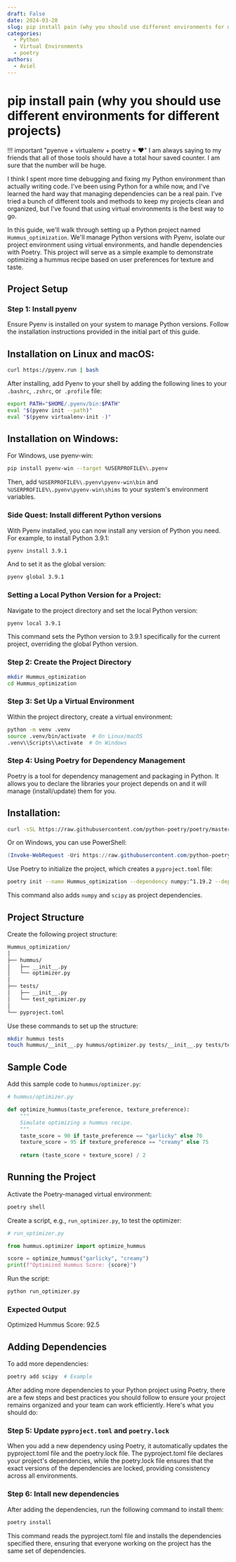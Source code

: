 ```yaml
---
draft: False
date: 2024-03-28
slug: pip install pain (why you should use different environments for different projects)
categories:
  - Python
  - Virtual Environments
  - poetry
authors:
  - Aviel
---
```

# pip install pain (why you should use different environments for different projects)

!!! important "pyenve + virtualenv + poetry = ❤️"
    I am always saying to my friends that all of those tools should have a total hour saved counter. I am sure that the number will be huge.

I think I spent more time debugging and fixing my Python environment than actually writing code. I've been using Python for a while now, and I've learned the hard way that managing dependencies can be a real pain. I've tried a bunch of different tools and methods to keep my projects clean and organized, but I've found that using virtual environments is the best way to go.

In this guide, we'll walk through setting up a Python project named `Hummus_optimization`. We'll manage Python versions with Pyenv, isolate our project environment using virtual environments, and handle dependencies with Poetry. This project will serve as a simple example to demonstrate optimizing a hummus recipe based on user preferences for texture and taste.

## Project Setup

### Step 1: Install pyenv

Ensure Pyenv is installed on your system to manage Python versions. Follow the installation instructions provided in the initial part of this guide.

## Installation on Linux and macOS:
```bash
curl https://pyenv.run | bash
```

After installing, add Pyenv to your shell by adding the following lines to your `.bashrc`, `.zshrc`, or` .profile` file:

```bash
export PATH="$HOME/.pyenv/bin:$PATH"
eval "$(pyenv init --path)"
eval "$(pyenv virtualenv-init -)"
```

## Installation on Windows:
For Windows, use pyenv-win:
```bash
pip install pyenv-win --target %USERPROFILE%\.pyenv
```
Then, add `%USERPROFILE%\.pyenv\pyenv-win\bin` and `%USERPROFILE%\.pyenv\pyenv-win\shims` to your system's environment variables.

### Side Quest: Install different Python versions

With Pyenv installed, you can now install any version of Python you need. For example, to install Python 3.9.1:

```bash
pyenv install 3.9.1
```
And to set it as the global version:

```bash
pyenv global 3.9.1
```

### Setting a Local Python Version for a Project:

Navigate to the project directory and set the local Python version:

```bash
pyenv local 3.9.1
```
This command sets the Python version to 3.9.1 specifically for the current project, overriding the global Python version.

### Step 2: Create the Project Directory

```bash
mkdir Hummus_optimization
cd Hummus_optimization
```

### Step 3: Set Up a Virtual Environment

Within the project directory, create a virtual environment:

```bash
python -m venv .venv
source .venv/bin/activate  # On Linux/macOS
.venv\\Scripts\\activate  # On Windows
```

### Step 4: Using Poetry for Dependency Management

Poetry is a tool for dependency management and packaging in Python. It allows you to declare the libraries your project depends on and it will manage (install/update) them for you.

## Installation:
```bash
curl -sSL https://raw.githubusercontent.com/python-poetry/poetry/master/get-poetry.py | python -
```

Or on Windows, you can use PowerShell:
```powershell
(Invoke-WebRequest -Uri https://raw.githubusercontent.com/python-poetry/poetry/master/get-poetry.py -UseBasicParsing).Content | python -
```

Use Poetry to initialize the project, which creates a `pyproject.toml` file:

```bash
poetry init --name Hummus_optimization --dependency numpy:^1.19.2 --dependency scipy:^1.5.2 --no-interaction
```

This command also adds `numpy` and `scipy` as project dependencies.

## Project Structure

Create the following project structure:

```bash 
Hummus_optimization/
│
├── hummus/
│   ├── __init__.py
│   └── optimizer.py
│
├── tests/
│   ├── __init__.py
│   └── test_optimizer.py
│
└── pyproject.toml
```

Use these commands to set up the structure:

```bash
mkdir hummus tests
touch hummus/__init__.py hummus/optimizer.py tests/__init__.py tests/test_optimizer.py
```

## Sample Code

Add this sample code to `hummus/optimizer.py`:

```python
# hummus/optimizer.py

def optimize_hummus(taste_preference, texture_preference):
    """
    Simulate optimizing a hummus recipe.
    """
    taste_score = 90 if taste_preference == "garlicky" else 70
    texture_score = 95 if texture_preference == "creamy" else 75
    
    return (taste_score + texture_score) / 2
```

## Running the Project

Activate the Poetry-managed virtual environment:

```bash
poetry shell
```

Create a script, e.g., `run_optimizer.py`, to test the optimizer:

```python
# run_optimizer.py

from hummus.optimizer import optimize_hummus

score = optimize_hummus("garlicky", "creamy")
print(f"Optimized Hummus Score: {score}")
```

Run the script:

```bash
python run_optimizer.py
```

### Expected Output
Optimized Hummus Score: 92.5



## Adding Dependencies

To add more dependencies:

```bash
poetry add scipy  # Example
```

After adding more dependencies to your Python project using Poetry, there are a few steps and best practices you should follow to ensure your project remains organized and your team can work efficiently. Here's what you should do:

### Step 5: Update `pyproject.toml` and `poetry.lock`

When you add a new dependency using Poetry, it automatically updates the pyproject.toml file and the poetry.lock file. The pyproject.toml file declares your project's dependencies, while the poetry.lock file ensures that the exact versions of the dependencies are locked, providing consistency across all environments.

### Step 6: Intall new dependencies

After adding the dependencies, run the following command to install them:
```bash
poetry install
```

This command reads the pyproject.toml file and installs the dependencies specified there, ensuring that everyone working on the project has the same set of dependencies.



